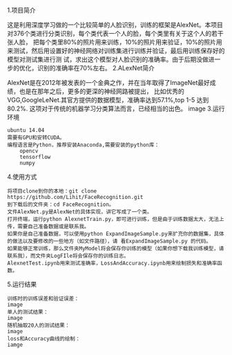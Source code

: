 1.项目简介

这是利用深度学习做的一个比较简单的人脸识别，训练的框架是AlexNet。本项目对376个类进行分类识别，每个类代表一个人的脸，每个类里有关于这个人的若干张人脸， 把每个类里80%的照片用来训练，10%的照片用来验证，10%的照片用来测试，然后用设置好的神经网络对训练集进行训练并验证，最后用训练保存好的模型对测试集进行测 试，求出这个模型对人脸识别的准确率。由于后期没做进一步的优化，识别的准确率在70%左右。
2.ALexNet简介

AlexNet是在2012年被发表的一个金典之作，并在当年取得了ImageNet最好成绩，也是在那年之后，更多的更深的神经网路被提出， 比如优秀的VGG,GoogleLeNet.其官方提供的数据模型，准确率达到57.1%,top 1-5 达到80.2%. 这项对于传统的机器学习分类算法而言，已经相当的出色。
image
3.运行环境

    ubuntu 14.04
    需要有GPU和安转CUDA。
    编程语言是Python，推荐安装Anaconda,需要安装的python库：
        opencv
        tensorflow
        numpy

4.使用方式

    将项目clone到你的本地：git clone https://github.com/Lihit/FaceRecognition.git
    到下载后的文件夹：cd FaceRecognition。
    文件AlexNet.py是AlexNet的具体实现，讲它写成了一个类。
    打开终端，运行python AlexnetTrain.py，即可进行训练，但是由于训练数据太大，无法上传，需要自己准备数据或是联系我。
    如果你是自己准备数据，可以使用python ExpandImageSample.py来扩充你的数据集，具体的做法以及要修改的一些地方（如文件路径），请 看ExpandImageSample.py 的代码。
    如果能够正常训练，那么文件夹MyModel将会保存你训练的模型（如果你想下载我训练模型，请联系我），而文件夹LogFIle将会保存你的训练日志。
    AlexnetTest.ipynb用来测试准确率，LossAndAccuracy.ipynb用来绘制损失和准确率函数。

5.运行结果

    训练时的训练误差和验证误差：
    image
    单人的测试结果：
    image
    随机抽取20人的测试结果：
    image
    loss和Accuracy曲线的绘制：
    iamge
